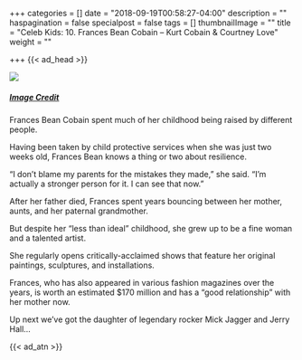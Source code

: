 +++
categories = []
date = "2018-09-19T00:58:27-04:00"
description = ""
haspagination = false
specialpost = false
tags = []
thumbnailImage = ""
title = "Celeb Kids: 10. Frances Bean Cobain – Kurt Cobain & Courtney Love"
weight = ""

+++
{{< ad_head >}}

![](/uploads/10.jpg)
##### [_Image Credit_](http://americanupbeat.com/kids-of-famous-parents-where-are-they-now/10/)

Frances Bean Cobain spent much of her childhood being raised by different people.

Having been taken by child protective services when she was just two weeks old, Frances Bean knows a thing or two about resilience.

“I don’t blame my parents for the mistakes they made,” she said. “I’m actually a stronger person for it. I can see that now.”

After her father died, Frances spent years bouncing between her mother, aunts, and her paternal grandmother.

But despite her “less than ideal” childhood, she grew up to be a fine woman and a talented artist.

She regularly opens critically-acclaimed shows that feature her original paintings, sculptures, and installations.

Frances, who has also appeared in various fashion magazines over the years, is worth an estimated $170 million and has a “good relationship” with her mother now.

Up next we’ve got the daughter of legendary rocker Mick Jagger and Jerry Hall…

{{< ad_atn >}}